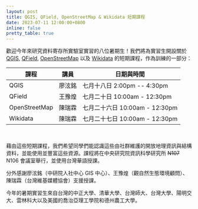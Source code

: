 ```yaml
---
layout: post
title: QGIS, QField, OpenStreetMap & Wikidata 短期課程
date: 2023-07-11 12:00:00+0800
inline: false
pretty_table: true
---
```


歡迎今年來研究資料寄存所實驗室實習的八位暑期生！我們將為實習生開設關於 [QGIS](https://qgis.org/), [QField](https://qfield.org/), [OpenStreetMap](https://www.openstreetmap.org/) 以及 [Wikidata](https://www.wikidata.org) 的短期課程，作為訓練的一部分：

| 課程           | 講員   | 日期與時間                  | 
| ------------- | ------| -------------------------- | 
| QGIS          | 廖泫銘 | 七月十八日 2:00pm -- 4:30pm  | 
| QField        | 王豫煌 | 七月二十日 10:00am - 12:30pm | 
| OpenStreetMap | 陳瑞霖 | 七月二十六日 10:00am - 12:30pm | 
| Wikidata      | 陳瑞霖 | 七月二十七日 10:00am - 12:30pm | 

<br/>

藉由這些短期課程，我們希望同學們能認識這些由社群維護的開放地理資訊與結構資料，並能使用並豐富這些資源。課程將在中央研究院資訊科學研究所 ~~N107~~ N106 會議室舉行，並使用台灣華語授課。

分外感謝廖泫銘（中研院人社中心 GIS 中心）、王豫煌（觀自然生態環境顧問）、陳瑞霖（台灣維基媒體協會）支援授課。

今年的暑期實習生來自台灣的中正大學、清華大學、台灣師大、台灣大學、陽明交大、雲林科大以及美國的喬治亞理工學院和德州農工大學。

